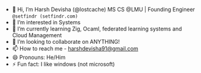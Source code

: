 

- 👋 Hi, I’m Harsh Devisha (@lostcache) MS CS @LMU | Founding Engineer `@setfindr (setfindr.com)`
- 👀 I’m interested in Systems
- 🌱 I’m currently learning Zig, Ocaml, federated learning systems and Cloud Management
- 💞️ I’m looking to collaborate on ANYTHING!
- 📫 How to reach me - harshdevisha91@gmail.com
- 😄 Pronouns: He/Him
- ⚡ Fun fact: I like windows (not microsoft)

<!---
lostcache/lostcache is a ✨ special ✨ repository because its `README.md` (this file) appears on your GitHub profile.
You can click the Preview link to take a look at your changes.
--->
